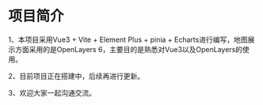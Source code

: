 <!--
 * @Author: 陈巧龙
 * @Date: 2023-11-22 14:13:59
 * @LastEditors: 陈巧龙
 * @LastEditTime: 2023-11-23 20:21:27
 * @FilePath: \宜昌市监测预警\README.md
 * @Description: 
-->
# 项目简介
1、本项目采用Vue3 + Vite + Element Plus + pinia + Echarts进行编写，地图展示方面采用的是OpenLayers 6，主要目的是熟悉对Vue3以及OpenLayers的使用。

2、目前项目正在搭建中，后续再进行更新。

3、欢迎大家一起沟通交流。

